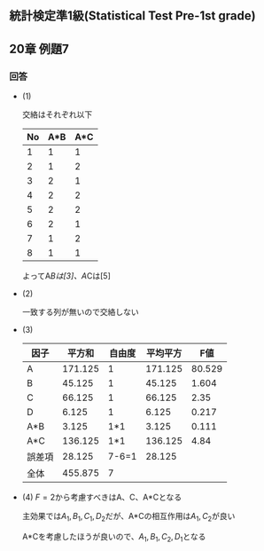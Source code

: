 ## 統計検定準1級(Statistical Test Pre-1st grade)
## 20章 例題7
### 回答

- (1)
    
    交絡はそれぞれ以下
    
    | No | A*B | A*C |
    | --- | --- | --- |
    | 1 | 1 | 1 |
    | 2 | 1 | 2 |
    | 3 | 2 | 1 |
    | 4 | 2 | 2 |
    | 5 | 2 | 2 |
    | 6 | 2 | 1 |
    | 7 | 1 | 2 |
    | 8 | 1 | 1 |
    
    よってA*Bは[3]、A*Cは[5]
    
- (2)
    
    一致する列が無いので交絡しない
    
- (3)
    
    
    | 因子 | 平方和 | 自由度 | 平均平方 | F値 |
    | --- | --- | --- | --- | --- |
    | A | $171.125$ | 1 | $171.125$ | 80.529 |
    | B | $45.125$ | 1 | $45.125$ | 1.604 |
    | C | 66.125 | 1 | 66.125 | 2.35 |
    | D | 6.125 | 1 | 6.125 | 0.217 |
    | A*B | 3.125 | 1*1 | 3.125 | 0.111 |
    | A*C | 136.125 | 1*1 | 136.125 | 4.84 |
    | 誤差項 | 28.125 | 7-6=1 | 28.125 |  |
    | 全体 | $455.875$ | 7 |  |  |
- (4)
$F=2$から考慮すべきはA、C、A*Cとなる
    
    主効果では$A_1, B_1, C_1, D_2$だが、A*Cの相互作用は$A_1, C_2$が良い
    
    A*Cを考慮したほうが良いので、$A_1, B_1, C_2, D_1$となる